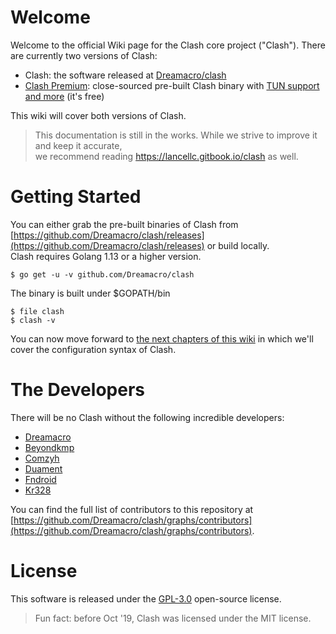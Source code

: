 # Welcome
Welcome to the official Wiki page for the Clash core project ("Clash"). There are currently two versions of Clash:
* Clash: the software released at [Dreamacro/clash](https://github.com/Dreamacro/clash)
* [Clash Premium](https://github.com/Dreamacro/clash/releases/tag/premium): close-sourced pre-built Clash binary with [TUN support and more](https://github.com/Dreamacro/clash/wiki/premium-core-features) (it's free)

This wiki will cover both versions of Clash. 

> This documentation is still in the works. While we strive to improve it and keep it accurate,  
  we recommend reading https://lancellc.gitbook.io/clash as well.

# Getting Started
You can either grab the pre-built binaries of Clash from [https://github.com/Dreamacro/clash/releases](https://github.com/Dreamacro/clash/releases) or build locally.  
Clash requires Golang 1.13 or a higher version.

```
$ go get -u -v github.com/Dreamacro/clash
```

The binary is built under $GOPATH/bin

```
$ file clash
$ clash -v
```

You can now move forward to [the next chapters of this wiki](https://github.com/Dreamacro/clash/wiki/configuration) in which we'll cover the configuration syntax of Clash.

# The Developers
There will be no Clash without the following incredible developers:
* [Dreamacro](https://github.com/Dreamacro)
* [Beyondkmp](https://github.com/beyondkmp)
* [Comzyh](https://github.com/comzyh)
* [Duament](https://github.com/duament)
* [Fndroid](https://github.com/Fndroid)
* [Kr328](https://github.com/kr328)

You can find the full list of contributors to this repository at [https://github.com/Dreamacro/clash/graphs/contributors](https://github.com/Dreamacro/clash/graphs/contributors).

# License
This software is released under the [GPL-3.0](https://github.com/Dreamacro/clash/blob/master/LICENSE) open-source license.  
> Fun fact: before Oct '19, Clash was licensed under the MIT license.